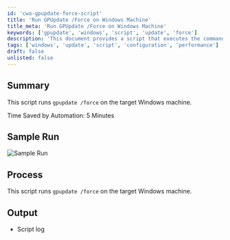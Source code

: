 ```yaml
---
id: 'cwa-gpupdate-force-script'
title: 'Run GPUpdate /Force on Windows Machine'
title_meta: 'Run GPUpdate /Force on Windows Machine'
keywords: ['gpupdate', 'windows', 'script', 'update', 'force']
description: 'This document provides a script that executes the command gpupdate /force on a specified Windows machine, ensuring that group policy updates are applied immediately. The script saves approximately 5 minutes of manual effort required for this task.'
tags: ['windows', 'update', 'script', 'configuration', 'performance']
draft: false
unlisted: false
---
```

## Summary

This script runs `gpupdate /force` on the target Windows machine.

Time Saved by Automation: 5 Minutes

## Sample Run

![Sample Run](5078775/docs/8104907/images/11285418)

## Process

This script runs `gpupdate /force` on the target Windows machine.

## Output

- Script log


